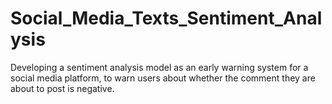 # Social_Media_Texts_Sentiment_Analysis
Developing a sentiment analysis model as an early warning system for a social media platform, to warn users about whether the comment they are about to post is negative.
